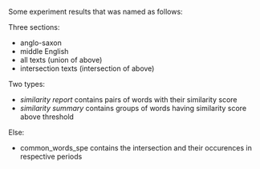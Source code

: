 Some experiment results that was named as follows:

Three sections: 
- anglo-saxon
- middle English
- all texts (union of above)
- intersection texts (intersection of above)

Two types:
- _similarity report_ contains pairs of words with their similarity score
- _similarity summary_ contains groups of words having similarity score above threshold
  
Else:
- common_words_spe contains the intersection and their occurences in respective periods